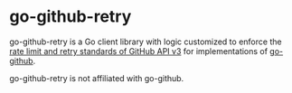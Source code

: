 # go-github-retry

go-github-retry is a Go client library with logic customized to enforce the [rate limit and retry standards of GitHub API v3](https://docs.github.com/en/rest/using-the-rest-api/rate-limits-for-the-rest-api?apiVersion=2022-11-28) for implementations of [go-github](https://github.com/google/go-github).

go-github-retry is not affiliated with go-github.
